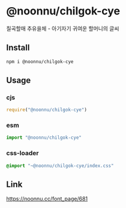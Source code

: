# @noonnu/chilgok-cye
칠곡할매 추유을체 - 아기자기 귀여운 할머니의 글씨

## Install
```sh
npm i @noonnu/chilgok-cye
```
## Usage
### cjs
```js
require("@noonnu/chilgok-cye")
```
### esm
```js
import "@noonnu/chilgok-cye"
```
### css-loader
```css
@import "~@noonnu/chilgok-cye/index.css"
```

## Link
https://noonnu.cc/font_page/681